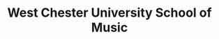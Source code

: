 ---
layout: repo
title: "West Chester University School of Music"
id: 15143
permalink: repos/15143/
---